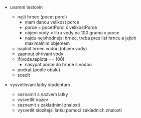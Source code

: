 - uvareni testovin
	- najit hrnec (pocet porci)
		- mam danou velikost porce
		- porce = pocetPorci x velikostPorce
		- objem vody = litru vody na 100 gramu x porce
		- najdu nejvhodnejsi hrnec, treba pres list hrncu a jejich maximalnim objemem
	- naplnit hrnec vodou (objem vody)
	- zapnout ohrivani vody
	- if(voda.teplota == 100)
		- nasypat porce do hrnce s vodou
	- pockat (podle obalu)
	- scedit

 - vysvetlovani latky studentum
	 - seznamit s nazvem latky
	 - vysvetlit nazev
	 - seznamit s zakladnimi znalosti
	 - vysvetlit slozitejsi latku pomoci zakladnich znalosti

